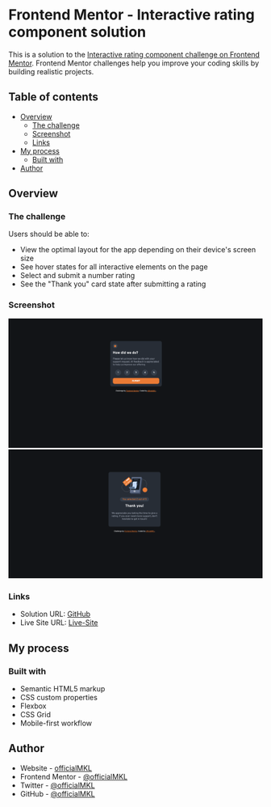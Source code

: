 # Frontend Mentor - Interactive rating component solution

This is a solution to the [Interactive rating component challenge on Frontend Mentor](https://www.frontendmentor.io/challenges/interactive-rating-component-koxpeBUmI). Frontend Mentor challenges help you improve your coding skills by building realistic projects. 

## Table of contents

- [Overview](#overview)
  - [The challenge](#the-challenge)
  - [Screenshot](#screenshot)
  - [Links](#links)
- [My process](#my-process)
  - [Built with](#built-with)
- [Author](#author)

## Overview

### The challenge

Users should be able to:

- View the optimal layout for the app depending on their device's screen size
- See hover states for all interactive elements on the page
- Select and submit a number rating
- See the "Thank you" card state after submitting a rating

### Screenshot

![](./screenshot_desktop_start.png)
![](./screenshot_desktop_submit.png)

### Links

- Solution URL: [GitHub](https://github.com/officialMKL/interactive-rating-component)
- Live Site URL: [Live-Site](https://frontendmentor.officialmkl.de/interactive-rating-component)

## My process

### Built with

- Semantic HTML5 markup
- CSS custom properties
- Flexbox
- CSS Grid
- Mobile-first workflow

## Author

- Website - [officialMKL](http://www.officialmkl.de)
- Frontend Mentor - [@officialMKL](https://www.frontendmentor.io/profile/yourusername)
- Twitter - [@officialMKL](https://www.twitter.com/officialMKL)
- GitHub - [@officialMKL](https://github.com/officialMKL)
